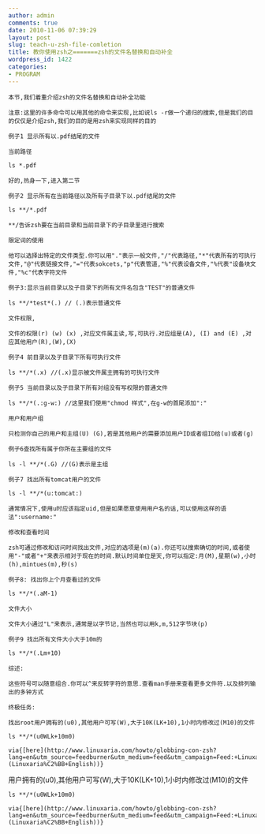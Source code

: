```yaml
---
author: admin
comments: true
date: 2010-11-06 07:39:29
layout: post
slug: teach-u-zsh-file-comletion
title: 教你使用zsh之=======zsh的文件名替换和自动补全
wordpress_id: 1422
categories:
- PROGRAM
---
```


	本节,我们着重介绍zsh的文件名替换和自动补全功能

	注意:这里的许多命令可以用其他的命令来实现,比如说ls -r做一个递归的搜索,但是我们的目的仅仅是介绍zsh,我们的目的是用zsh来实现同样的目的

	例子1 显示所有以.pdf结尾的文件

	当前路径

	ls *.pdf

	好的,热身一下,进入第二节

	例子2 显示所有在当前路径以及所有子目录下以.pdf结尾的文件

	ls **/*.pdf

	**/告诉zsh要在当前目录和当前目录下的子目录里进行搜索

	限定词的使用

	他可以选择出特定的文件类型.你可以用"."表示一般文件,"/"代表路径,"*"代表所有的可执行文件,"@"代表链接文件,"="代表sokcets,"p"代表管道,"%"代表设备文件,"%代表"设备块文件,"%c"代表字符文件

	例子3:显示当前目录以及子目录下的所有文件名包含"TEST"的普通文件

	ls **/*test*(.) // (.)表示普通文件

	文件权限,

	文件的权限(r) (w) (x) ,对应文件属主读,写,可执行.对应组是(A), (I) and (E) ,对应其他用户(R),(W),(X) 

	例子4 前目录以及子目录下所有可执行文件

	ls **/*(.x) //(.x)显示被文件属主拥有的可执行文件

	例子5 当前目录以及子目录下所有对组没有写权限的普通文件

	ls **/*(.:g-w:) //这里我们使用"chmod 样式",在g-w的首尾添加":"

	用户和用户组

	只检测你自己的用户和主组(U) (G),若是其他用户的需要添加用户ID或者组ID给(u)或者(g)

	例子6查找所有属于你所在主要组的文件

	ls -l **/*(.G) //(G)表示是主组

	例子7 找出所有tomcat用户的文件

	ls -l **/*(u:tomcat:)

	通常情况下,使用u时应该指定uid,但是如果愿意使用用户名的话,可以使用这样的语法":username:"

	修改和查看时间

	zsh可通过修改和访问时间找出文件,对应的选项是(m)(a).你还可以搜索确切的时间,或者使用"-"或者"+"来表示相对于现在的时间.默认时间单位是天,你可以指定:月(M),星期(w),小时(h),mintues(m),秒(s)

	例子8: 找出你上个月查看过的文件

	ls **/*(.aM-1) 

	文件大小

	文件大小通过"L"来表示,通常是以字节记,当然也可以用k,m,512字节块(p)

	例子9 找出所有文件大小大于10m的

	ls **/*(.Lm+10)

	综述:

	这些符号可以随意组合.你可以^来反转字符的意思.查看man手册来查看更多文件符.以及排列输出的多钟方式

	终极任务:

	找出root用户拥有的(u0),其他用户可写(W),大于10K(LK+10),1小时内修改过(M10)的文件

	ls **/*(u0WLk+10m0)

	via{[here](http://www.linuxaria.com/howto/globbing-con-zsh?lang=en&utm_source=feedburner&utm_medium=feed&utm_campaign=Feed:+Linuxaria_En+(Linuxaria%C2%BB+English))}

用户拥有的(u0),其他用户可写(W),大于10K(LK+10),1小时内修改过(M10)的文件

	ls **/*(u0WLk+10m0)

	via{[here](http://www.linuxaria.com/howto/globbing-con-zsh?lang=en&utm_source=feedburner&utm_medium=feed&utm_campaign=Feed:+Linuxaria_En+(Linuxaria%C2%BB+English))}

